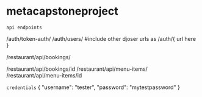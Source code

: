 # metacapstoneproject

`api endpoints`

/auth/token-auth/
/auth/users/
#include other djoser urls as /auth/{ url here }


/restaurant/api/bookings/

/restaurant/api/bookings/id
/restaurant/api/menu-items/
/restaurant/api/menu-items/id


`credentials`
{
  "username": "tester",
  "password": "mytestpassword"
}

